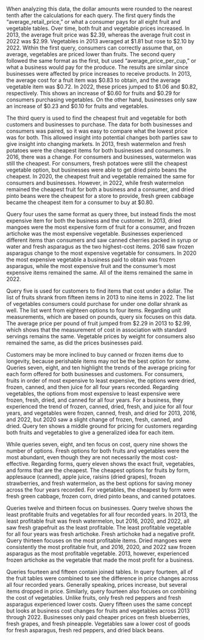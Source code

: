 When analyzing this data, the dollar amounts were rounded to the nearest tenth after the calculations for each query.  The first query finds the “average_retail_price,” or what a consumer pays for all eight fruit and vegetable tables.  Over time, both fruit and vegetable prices increased.  In 2013, the average fruit price was $2.39, whereas the average fruit cost in 2022 was $2.99.  Vegetables in 2013 averaged at $1.81 but rose to $2.10 by 2022.  Within the first query, consumers can correctly assume that, on average, vegetables are priced lower than fruits.  The second query followed the same format as the first, but used “average_price_per_cup,” or what a business would pay for the produce.  The results are similar since businesses were affected by price increases to receive products.  In 2013, the average cost for a fruit item was $0.83 to obtain, and the average vegetable item was $0.72.  In 2022, these prices jumped to $1.06 and $0.82, respectively.  This shows an increase of $0.60 for fruits and $0.29 for consumers purchasing vegetables. On the other hand, businesses only saw an increase of $0.23 and $0.10 for fruits and vegetables.

The third query is used to find the cheapest fruit and vegetable for both customers and businesses to purchase.  The data for both businesses and consumers was paired, so it was easy to compare what the lowest price was for both.  This allowed insight into potential changes both parties saw to give insight into changing markets.  In 2013, fresh watermelon and fresh potatoes were the cheapest items for both businesses and consumers.  In 2016, there was a change.  For consumers and businesses, watermelon was still the cheapest.  For consumers, fresh potatoes were still the cheapest vegetable option, but businesses were able to get dried pinto beans the cheapest.  In 2020, the cheapest fruit and vegetable remained the same for consumers and businesses.  However, in 2022, while fresh watermelon remained the cheapest fruit for both a business and a consumer, and dried pinto beans were the cheapest for a store to provide, fresh green cabbage became the cheapest item for a consumer to buy at $0.80.

Query four uses the same format as query three, but instead finds the most expensive item for both the business and the customer.  In 2013, dried mangoes were the most expensive form of fruit for a consumer, and frozen artichoke was the most expensive vegetable.  Businesses experienced different items than consumers and saw canned cherries packed in syrup or water and fresh asparagus as the two highest-cost items.  2016 saw frozen asparagus change to the most expensive vegetable for consumers. In 2020 the most expensive vegetable a business paid to obtain was frozen asparagus, while the most expensive fruit and the consumer’s most expensive items remained the same.  All of the items remained the same in 2022.

Query five is used for customers to find items that cost under a dollar.  The list of fruits shrank from fifteen items in 2013 to nine items in 2022.  The list of vegetables consumers could purchase for under one dollar shrank as well.  The list went from eighteen options to four items.  Regarding unit measurements, which are based on pounds, query six focuses on this data.  The average price per pound of fruit jumped from $2.29 in 2013 to $2.99, which shows that the measurement of cost in association with standard servings remains the same.  Vegetable prices by weight for consumers also remained the same, as did the prices businesses paid.

Customers may be more inclined to buy canned or frozen items due to longevity, because perishable items may not be the best option for some.  Queries seven, eight, and ten highlight the trends of the average pricing for each form offered for both businesses and customers. For consumers, fruits in order of most expensive to least expensive, the options were dried, frozen, canned, and then juice for all four years recorded.  Regarding vegetables, the options from most expensive to least expensive were frozen, fresh, dried, and canned for all four years.  For a business, they experienced the trend of frozen, canned, dried, fresh, and juice for all four years, and vegetables were frozen, canned, fresh, and dried for 2013, 2016, and 2022, but 2020 saw a slight change of frozen, fresh, canned, and dried.  Query ten shows a middle ground for pricing for customers regarding both fruits and vegetables to give a generalized idea for each item.

While queries seven, eight, and ten focus on cost, query nine shows the number of options.  Fresh options for both fruits and vegetables were the most abundant, even though they are not necessarily the most cost-effective.  Regarding forms, query eleven shows the exact fruit, vegetables, and forms that are the cheapest.  The cheapest options for fruits by form, applesauce (canned), apple juice, raisins (dried grapes), frozen strawberries, and fresh watermelon, as the best options for saving money across the four years recorded.  For vegetables, the cheapest by form were fresh green cabbage, frozen corn, dried pinto beans, and canned potatoes.

Queries twelve and thirteen focus on businesses.  Query twelve shows the least profitable fruits and vegetables for all four recorded years.  In 2013, the least profitable fruit was fresh watermelon, but 2016, 2020, and 2022, all saw fresh grapefruit as the least profitable.  The least profitable vegetable for all four years was fresh artichoke.  Fresh artichoke had a negative profit.  Query thirteen focuses on the most profitable items.  Dried mangoes were consistently the most profitable fruit, and 2016, 2020, and 2022 saw frozen asparagus as the most profitable vegetable.  2013, however, experienced frozen artichoke as the vegetable that made the most profit for a business.


Queries fourteen and fifteen contain joined tables.  In query fourteen, all of the fruit tables were combined to see the difference in price changes across all four recorded years.  Generally speaking, prices increase, but several items dropped in price.  Similarly, query fourteen also focuses on combining the cost of vegetables.  Unlike fruits, only fresh red peppers and fresh asparagus experienced lower costs.  Query fifteen uses the same concept but looks at business cost changes for fruits and vegetables across 2013 through 2022.  Businesses only paid cheaper prices on fresh blueberries, fresh grapes, and fresh pineapple.  Vegetables saw a lower cost of goods for fresh asparagus, fresh red peppers, and dried black beans.
